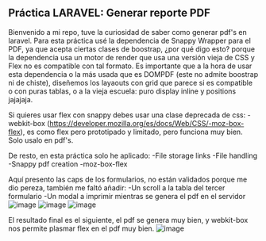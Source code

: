 ## Práctica LARAVEL: Generar reporte PDF

Bienvenido a mi repo, tuve la curiosidad de saber como generar pdf's en laravel. Para esta práctica usé
la dependencia de Snappy Wrapper para el PDF, ya que acepta ciertas clases de boostrap, ¿por qué digo esto?
porque la dependencia usa un motor de render que usa una versión vieja de CSS y Flex no es compatible
con tal formato. Es importante que a la hora de usar esta dependencia o la más usada que es DOMPDF (este no
admite boostrap ni de chiste), diseñemos los layaouts con grid que parece si es compatible o con puras tablas,
o a la vieja escuela: puro display inline y positions jajajaja.

Si quieres usar flex con snappy debes usar una clase deprecada de css: -webkit-box
(https://developer.mozilla.org/es/docs/Web/CSS/-moz-box-flex), es como flex
pero prototipado y limitado, pero funciona muy bien. Solo usalo en pdf's.

De resto, en esta práctica solo he aplicado:
-File storage links
-File handling
-Snappy pdf creation
-moz-box-flex

Aquí presento las caps de los formularios, no están validados porque me dio pereza, también me faltó añadir:
-Un scroll a la tabla del tercer formulario
-Un modal a imprimir mientras se genera el pdf en el servidor
![image](https://user-images.githubusercontent.com/78714792/176547267-7caee5e2-4c5f-47c1-8076-01fb697d939e.png)
![image](https://user-images.githubusercontent.com/78714792/176547331-9449cfd4-fe93-4676-bef1-c7ad01cbaf79.png)
![image](https://user-images.githubusercontent.com/78714792/176547399-f338cb16-56f3-4ca9-8a17-3e96d21b95ca.png)


El resultado final es el siguiente, el pdf se genera muy bien, y webkit-box nos permite plasmar
flex en el pdf muy bien.
![image](https://user-images.githubusercontent.com/78714792/176547171-69ba77d5-198c-4ce9-9ce8-2bf4e4819dad.png)

